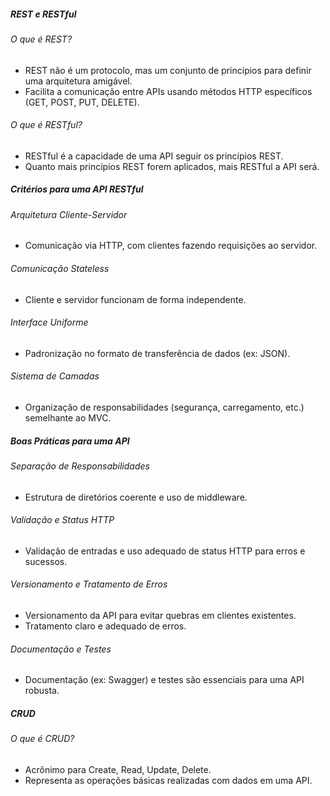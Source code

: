 ##### REST e RESTful  
###### O que é REST?  
- REST não é um protocolo, mas um conjunto de princípios para definir uma arquitetura amigável.  
- Facilita a comunicação entre APIs usando métodos HTTP específicos (GET, POST, PUT, DELETE).  

###### O que é RESTful?  
- RESTful é a capacidade de uma API seguir os princípios REST.  
- Quanto mais princípios REST forem aplicados, mais RESTful a API será.  

##### Critérios para uma API RESTful  
###### Arquitetura Cliente-Servidor  
- Comunicação via HTTP, com clientes fazendo requisições ao servidor.  

###### Comunicação Stateless  
- Cliente e servidor funcionam de forma independente.  

###### Interface Uniforme  
- Padronização no formato de transferência de dados (ex: JSON).  

###### Sistema de Camadas  
- Organização de responsabilidades (segurança, carregamento, etc.) semelhante ao MVC.  

##### Boas Práticas para uma API  
###### Separação de Responsabilidades  
- Estrutura de diretórios coerente e uso de middleware.  

###### Validação e Status HTTP  
- Validação de entradas e uso adequado de status HTTP para erros e sucessos.  

###### Versionamento e Tratamento de Erros  
- Versionamento da API para evitar quebras em clientes existentes.  
- Tratamento claro e adequado de erros.  

###### Documentação e Testes  
- Documentação (ex: Swagger) e testes são essenciais para uma API robusta.  

##### CRUD  
###### O que é CRUD?  
- Acrônimo para Create, Read, Update, Delete.  
- Representa as operações básicas realizadas com dados em uma API.  
